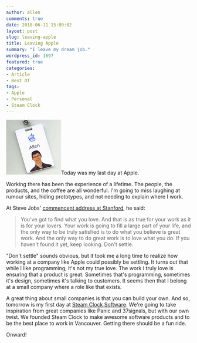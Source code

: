```yaml
---
author: allen
comments: true
date: 2010-06-11 15:09:02
layout: post
slug: leaving-apple
title: Leaving Apple
summary: "I leave my dream job."
wordpress_id: 1697
featured: true
categories:
- Article
- Best Of
tags:
- Apple
- Personal
- Steam Clock
---
```


![](/images/wp-uploads/2010/06/badge.jpg)Today was my last day at Apple.

Working there has been the experience of a lifetime. The people, the products, and the coffee are all wonderful. I'm going to miss laughing at rumour sites, hiding prototypes, and not needing to explain where I work.

At Steve Jobs' [commencent address at Stanford](http://www.youtube.com/watch?v=Hd_ptbiPoXM), he said:



> You've got to find what you love. And that is as true for your work as it is for your lovers. Your work is going to fill a large part of your life, and the only way to be truly satisfied is to do what you believe is great work. And the only way to do great work is to love what you do. If you haven't found it yet, keep looking. Don't settle.



"Don't settle" sounds obvious, but it took me a long time to realize how working at a company like Apple could possibly be settling. It turns out that while I like programming, it's not my true love. The work I truly love is ensuring that a product is great. Sometimes that's programming, sometimes it's design, sometimes it's talking to customers. It seems then that I belong at a small company where a role like that exists.

A great thing about small companies is that you can build your own. And so, tomorrow is my first day at [Steam Clock Software](http://www.steamclocksoftware.com/). We're going to take inspiration from great companies like Panic and 37signals, but with our own twist. We founded Steam Clock to make awesome software products and to be the best place to work in Vancouver. Getting there should be a fun ride.

Onward!
